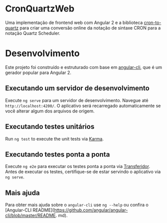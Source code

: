 # CronQuartzWeb

Uma implementação de frontend web com Angular 2 e a biblioteca [cron-to-quartz](https://github.com/lirantal/cron-to-quartz) para criar uma conversão online da notação de sintaxe CRON para a notação Quartz Scheduler.

# Desenvolvimento

Este projeto foi construído e estruturado com base em [angular-cli](https://github.com/angular/angular-cli), que é um gerador popular para Angular 2.

## Executando um servidor de desenvolvimento
Execute `ng serve` para um servidor de desenvolvimento. Navegue até `http://localhost:4200/`. O aplicativo será recarregado automaticamente se você alterar algum dos arquivos de origem.

## Executando testes unitários

Run `ng test` to execute the unit tests via [Karma](https://karma-runner.github.io).

## Executando testes ponta a ponta

Execute `ng e2e` para executar os testes ponta a ponta via [Transferidor](http://www.protractortest.org/).
Antes de executar os testes, certifique-se de estar servindo o aplicativo via `ng serve`.

## Mais ajuda

Para obter mais ajuda sobre o `angular-cli` use `ng --help` ou confira o [Angular-CLI README](https://github.com/angular/angular-cli/blob/master/README. md).
